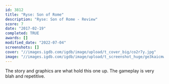 ```yaml
---
id: 3812
title: "Ryse: Son of Rome"
description: "Ryse: Son of Rome - Review"
score: 7
date: "2017-02-19"
completed: TRUE
awards: []
modified_date: "2022-07-04"
screenshots: []
cover: "//images.igdb.com/igdb/image/upload/t_cover_big/co2r7y.jpg"
image: "//images.igdb.com/igdb/image/upload/t_screenshot_huge/ge3kaicmwekuiqknrj61.jpg"
---
```

The story and graphics are what hold this one up. The gameplay is very blah and repetitive.
